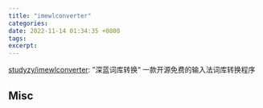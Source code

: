 ```yaml
---
title: "imewlconverter"
categories: 
date: 2022-11-14 01:34:35 +0800
tags: 
excerpt: 
---
```



[studyzy/imewlconverter](https://github.com/studyzy/imewlconverter): ”深蓝词库转换“ 一款开源免费的输入法词库转换程序









## Misc



